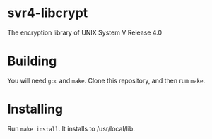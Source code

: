 # svr4-libcrypt
The encryption library of UNIX System V Release 4.0

# Building
You will need `gcc` and `make`. Clone this repository, and then run `make`.

# Installing
Run `make install`. It installs to /usr/local/lib.
